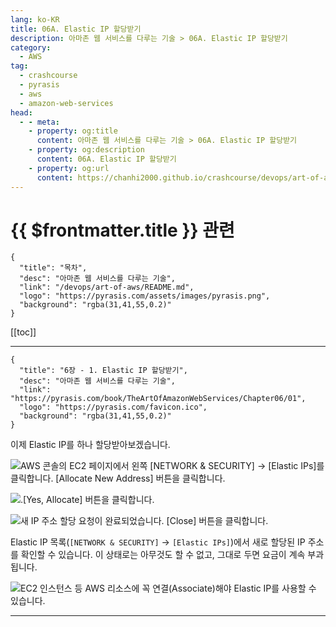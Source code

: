 ```yaml
---
lang: ko-KR
title: 06A. Elastic IP 할당받기
description: 아마존 웹 서비스를 다루는 기술 > 06A. Elastic IP 할당받기
category:
  - AWS
tag: 
  - crashcourse
  - pyrasis
  - aws 
  - amazon-web-services
head:
  - - meta:
    - property: og:title
      content: 아마존 웹 서비스를 다루는 기술 > 06A. Elastic IP 할당받기
    - property: og:description
      content: 06A. Elastic IP 할당받기
    - property: og:url
      content: https://chanhi2000.github.io/crashcourse/devops/art-of-aws/06A.html
---
```


# {{ $frontmatter.title }} 관련

```component VPCard
{
  "title": "목차",
  "desc": "아마존 웹 서비스를 다루는 기술",
  "link": "/devops/art-of-aws/README.md",
  "logo": "https://pyrasis.com/assets/images/pyrasis.png",
  "background": "rgba(31,41,55,0.2)"
}
```

[[toc]]

---

```component VPCard
{
  "title": "6장 - 1. Elastic IP 할당받기",
  "desc": "아마존 웹 서비스를 다루는 기술",
  "link": "https://pyrasis.com/book/TheArtOfAmazonWebServices/Chapter06/01",
  "logo": "https://pyrasis.com/favicon.ico",
  "background": "rgba(31,41,55,0.2)"
}
```

이제 Elastic IP를 하나 할당받아보겠습니다. 

![AWS 콘솔의 EC2 페이지에서 왼쪽 <FontIcon icon="iconfont icon-select"/>`[NETWORK & SECURITY]` → `[Elastic IPs]`를 클릭합니다. <FontIcon icon="iconfont icon-select"/>`[Allocate New Address]` 버튼을 클릭합니다.](https://pyrasis.com/assets/images/TheArtOfAmazonWebServicesChapter06/3_.png)


![.<FontIcon icon="iconfont icon-select"/>`[Yes, Allocate]` 버튼을 클릭합니다.](https://pyrasis.com/assets/images/TheArtOfAmazonWebServicesChapter06/4_.png)



![새 IP 주소 할당 요청이 완료되었습니다. <FontIcon icon="iconfont icon-select"/>`[Close]` 버튼을 클릭합니다.](https://pyrasis.com/assets/images/TheArtOfAmazonWebServicesChapter06/5_.png)

Elastic IP 목록(<FontIcon icon="iconfont icon-select"/>`[NETWORK & SECURITY]` → `[Elastic IPs]`)에서 새로 할당된 IP 주소를 확인할 수 있습니다. 이 상태로는 아무것도 할 수 없고, 그대로 두면 요금이 계속 부과됩니다. 

![EC2 인스턴스 등 AWS 리소스에 꼭 연결(Associate)해야 Elastic IP를 사용할 수 있습니다.](https://pyrasis.com/assets/images/TheArtOfAmazonWebServicesChapter06/6_.png)

---

<TagLinks />